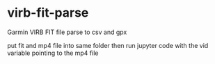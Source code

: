 # virb-fit-parse
Garmin VIRB FIT file parse to csv and gpx

put fit and mp4 file into same folder then run jupyter code with the vid variable pointing to the mp4 file
